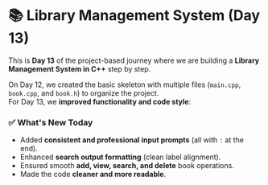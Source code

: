 # 📚 Library Management System (Day 13)

This is **Day 13** of the project-based journey where we are building a **Library Management System in C++** step by step.  

On Day 12, we created the basic skeleton with multiple files (`main.cpp`, `book.cpp`, and `book.h`) to organize the project.  
For Day 13, we **improved functionality and code style**:

### ✅ What's New Today
- Added **consistent and professional input prompts** (all with `:` at the end).
- Enhanced **search output formatting** (clean label alignment).
- Ensured smooth **add, view, search, and delete** book operations.
- Made the code **cleaner and more readable**.
